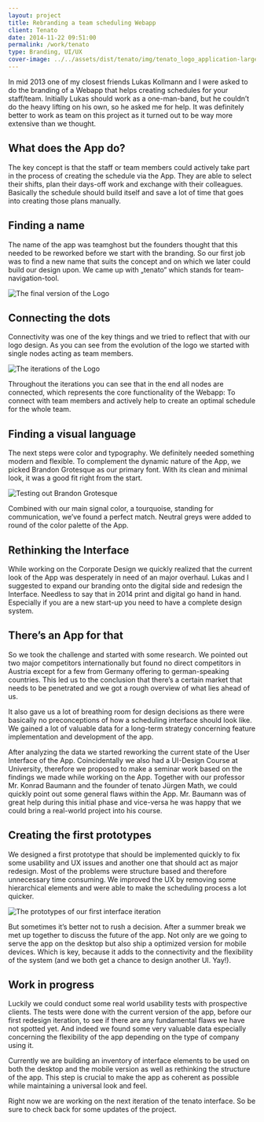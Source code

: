 ```yaml
---
layout: project
title: Rebranding a team scheduling Webapp
client: Tenato
date: 2014-11-22 09:51:00
permalink: /work/tenato
type: Branding, UI/UX
cover-image: ../../assets/dist/tenato/img/tenato_logo_application-large.jpg
---
```


In mid 2013 one of my closest friends Lukas Kollmann and I were asked to do the branding of a Webapp that helps creating schedules for your staff/team. Initially Lukas should work as a one-man-band, but he couldn&#x2019;t do the heavy lifting on his own, so he asked me for help. It was definitely better to work as team on this project as it turned out to be way more extensive than we thought.

## What does the App do?

The key concept is that the staff or team members could actively take part in the process of creating the schedule via the App. They are able to select their shifts, plan their days-off work and exchange with their colleagues. Basically the schedule should build itself and save a lot of time that goes into creating those plans manually.

## Finding a name

The name of the app was teamghost but the founders thought that this needed to be reworked before we start with the branding. So our first job was to find a new name that suits the concept and on which we later could build our design upon. We came up with &#x201E;tenato&#x201C; which stands for team-navigation-tool.

<img src="../../assets/dist/tenato/img/tenato_logo_final.png" alt="The final version of the Logo" class="post-img" srcset="../../assets/dist/tenato/img/tenato_logo_final-small.png 320w, ../../assets/dist/tenato/img/tenato_logo_final-medium.png 640w, ../../assets/dist/tenato/img/tenato_logo_final-large.png 1024w" sizes="(min-width: 31.25em) calc(100vw - 66.10169%), (min-width: 56.25em) calc(100vw - 49.15254%), calc(100vw - 83.05085%)">

## Connecting the dots

Connectivity was one of the key things and we tried to reflect that with our logo design. As you can see from the evolution of the logo we started with single nodes acting as team members.

<img src="../../assets/dist/tenato/img/tenato_logo_evolution.png" alt="The iterations of the Logo" class="post-img" srcset="../../assets/dist/tenato/img/tenato_logo_evolution-small.png 320w, ../../assets/dist/tenato/img/tenato_logo_evolution-medium.png 640w, ../../assets/dist/tenato/img/tenato_logo_evolution-large.png 1024w" sizes="(min-width: 31.25em) calc(100vw - 66.10169%), (min-width: 56.25em) calc(100vw - 49.15254%), calc(100vw - 83.05085%)">

Throughout the iterations you can see that in the end all nodes are connected, which represents the core functionality of the Webapp: To connect with team members and actively help to create an optimal schedule for the whole team.

## Finding a visual language

The next steps were color and typography. We definitely needed something modern and flexible. To complement the dynamic nature of the App, we picked Brandon Grotesque as our primary font. With its clean and minimal look, it was a good fit right from the start.

<img src="../../assets/dist/tenato/img/tenato_type_tests.png" alt="Testing out Brandon Grotesque" class="post-img" srcset="../../assets/dist/tenato/img/tenato_type_tests-small.png 320w, ../../assets/dist/tenato/img/tenato_type_tests-medium.png 640w, ../../assets/dist/tenato/img/tenato_type_tests-large.png 1024w" sizes="(min-width: 31.25em) calc(100vw - 66.10169%), (min-width: 56.25em) calc(100vw - 49.15254%), calc(100vw - 83.05085%)">

Combined with our main signal color, a tourquoise, standing for communication, we&#x2019;ve found a perfect match. Neutral greys were added to round of the color palette of the App.

## Rethinking the Interface  

While working on the Corporate Design we quickly realized that the current look of the App was desperately in need of an major overhaul. Lukas and I suggested to expand our branding onto the digital side and redesign the Interface. Needless to say that in 2014 print and digital go hand in hand. Especially if you are a new start-up you need to have a complete design system.

## There&#x2019;s an App for that

So we took the challenge and started with some research. We pointed out two major competitors internationally but found no direct competitors in Austria except for a few from Germany offering to german-speaking countries. This led us to the conclusion that there&#x2019;s a certain market that needs to be penetrated and we got a rough overview of what lies ahead of us.

It also gave us a lot of breathing room for design decisions as there were basically no preconceptions of how a scheduling interface should look like. We gained a lot of valuable data for  a long-term strategy concerning feature implementation and development of the app.

After analyzing the data we started reworking the current state of the User Interface of the App. Coincidentally we also had a UI-Design Course at University, therefore we proposed to make a seminar work based on the findings we made while working on the App. Together with our professor Mr. Konrad Baumann and the founder of tenato J&#xFC;rgen Math, we could quickly point out some general flaws within the App. Mr. Baumann was of great help during this initial phase and vice-versa he was happy that we could bring a real-world project into his course.

## Creating the first prototypes

We designed a first prototype that should be implemented quickly to fix some usability and UX issues and another one that should act as major redesign. Most of the problems were structure based and therefore unnecessary time consuming. We improved the UX by removing some hierarchical elements and were able to make the scheduling process a lot quicker. 

<img src="../../assets/dist/tenato/img/tenato_website_showcase.jpg" alt="The prototypes of our first interface iteration" class="post-img" srcset="../../assets/dist/tenato/img/tenato_website_showcase-small.jpg 320w, ../../assets/dist/tenato/img/tenato_website_showcase-medium.jpg 640w, ../../assets/dist/tenato/img/tenato_website_showcase-large.jpg 1024w" sizes="(min-width: 31.25em) calc(100vw - 66.10169%), (min-width: 56.25em) calc(100vw - 49.15254%), calc(100vw - 83.05085%)">

But sometimes it&#x2019;s better not to rush a decision. After a summer break we met up together to discuss the future of the app. Not only are we going to serve the app on the desktop but also ship a optimized version for mobile devices. Which is key, because it adds to the connectivity and the flexibility of the system (and we both get a chance to design another UI. Yay!).

## Work in progress

Luckily we could conduct some real world usability tests with prospective clients. The tests were done with the current version of the app, before our first redesign iteration, to see if there are any fundamental flaws we have not spotted yet. And indeed we found some very valuable data especially concerning the flexibility of the app depending on the type of company using it.

Currently we are building an inventory of interface elements to be used on both the desktop and the mobile version as well as rethinking the structure of the app. This step is crucial to make the app as coherent as possible while maintaining a universal look and feel.

Right now we are working on the next iteration of the tenato interface. So be sure to check back for some updates of the project.